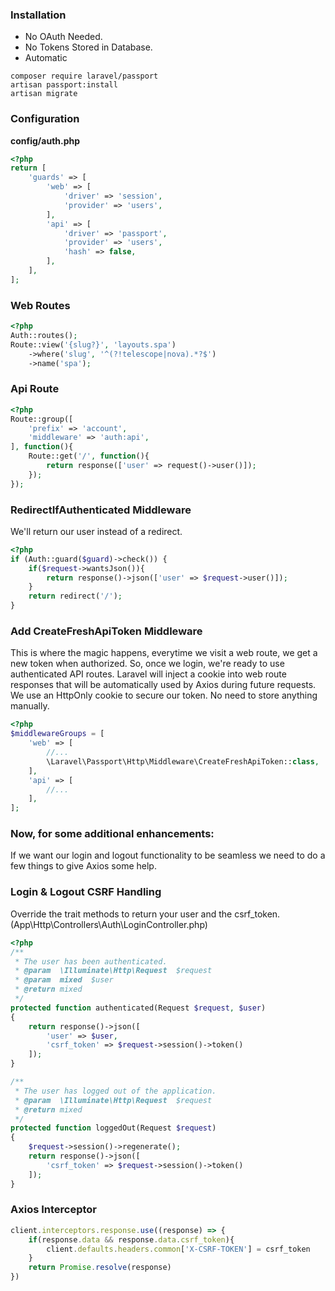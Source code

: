 ### Installation

- No OAuth Needed.
- No Tokens Stored in Database.
- Automatic 

```shell script
composer require laravel/passport
artisan passport:install
artisan migrate
```

### Configuration

**config/auth.php**

```php
<?php
return [
    'guards' => [
        'web' => [
            'driver' => 'session',
            'provider' => 'users',
        ],
        'api' => [
            'driver' => 'passport',
            'provider' => 'users',
            'hash' => false,
        ],
    ],
];
```

### Web Routes
```php
<?php
Auth::routes();
Route::view('{slug?}', 'layouts.spa')
    ->where('slug', '^(?!telescope|nova).*?$')
    ->name('spa');
```

### Api Route
```php
<?php
Route::group([
    'prefix' => 'account',
    'middleware' => 'auth:api',
], function(){
    Route::get('/', function(){
        return response(['user' => request()->user()]);
    });
});
```

### RedirectIfAuthenticated Middleware
We'll return our user instead of a redirect.

```php
<?php
if (Auth::guard($guard)->check()) {
    if($request->wantsJson()){
        return response()->json(['user' => $request->user()]);
    }
    return redirect('/');
}
```


### Add CreateFreshApiToken Middleware
This is where the magic happens, everytime we visit a web route, we get a new token when authorized. So, 
once we login, we're ready to use authenticated API routes. Laravel will inject a cookie into web route 
responses that will be automatically used by Axios during future requests. We use an HttpOnly cookie to
 secure our token. No need to store anything manually.

```php
<?php
$middlewareGroups = [
    'web' => [
        //...
        \Laravel\Passport\Http\Middleware\CreateFreshApiToken::class,
    ],
    'api' => [
        //...
    ],
];
```

### Now, for some additional enhancements:
If we want our login and logout functionality to be seamless we need to do a few things to give Axios some help.

### Login & Logout CSRF Handling
Override the trait methods to return your user and the csrf_token.
(App\Http\Controllers\Auth\LoginController.php)

```php
<?php
/**
 * The user has been authenticated.
 * @param  \Illuminate\Http\Request  $request
 * @param  mixed  $user
 * @return mixed
 */
protected function authenticated(Request $request, $user)
{
    return response()->json([
        'user' => $user,
        'csrf_token' => $request->session()->token()
    ]);
}

/**
 * The user has logged out of the application.
 * @param  \Illuminate\Http\Request  $request
 * @return mixed
 */
protected function loggedOut(Request $request)
{
    $request->session()->regenerate();
    return response()->json([
        'csrf_token' => $request->session()->token()
    ]);
}
```

### Axios Interceptor
```javascript
client.interceptors.response.use((response) => {
    if(response.data && response.data.csrf_token){
        client.defaults.headers.common['X-CSRF-TOKEN'] = csrf_token
    }
    return Promise.resolve(response)
})
```

